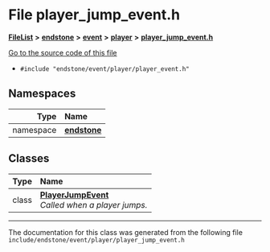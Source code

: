 

# File player\_jump\_event.h



[**FileList**](files.md) **>** [**endstone**](dir_6cf277b678674f97c7a2b6b3b2447b33.md) **>** [**event**](dir_f1d783c0ad83ee143d16e768ebca51c8.md) **>** [**player**](dir_7c05c37b25e9c9eccd9c63c2d313ba28.md) **>** [**player\_jump\_event.h**](player__jump__event_8h.md)

[Go to the source code of this file](player__jump__event_8h_source.md)



* `#include "endstone/event/player/player_event.h"`













## Namespaces

| Type | Name |
| ---: | :--- |
| namespace | [**endstone**](namespaceendstone.md) <br> |


## Classes

| Type | Name |
| ---: | :--- |
| class | [**PlayerJumpEvent**](classendstone_1_1PlayerJumpEvent.md) <br>_Called when a player jumps._  |



















































------------------------------
The documentation for this class was generated from the following file `include/endstone/event/player/player_jump_event.h`

